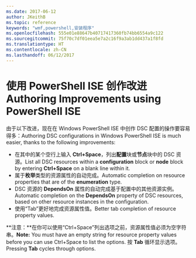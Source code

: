 ```yaml
---
ms.date: 2017-06-12
author: JKeithB
ms.topic: reference
keywords: "wmf,powershell,安装程序"
ms.openlocfilehash: 555e01e88647b40717417360fb74bb6554a9c122
ms.sourcegitcommit: 75f70c7df01eea5e7a2c16f9a3ab1dd437a1f8fd
ms.translationtype: HT
ms.contentlocale: zh-CN
ms.lasthandoff: 06/12/2017
---
```

# <a name="authoring-improvements-using-powershell-ise"></a><span data-ttu-id="52247-102">使用 PowerShell ISE 创作改进</span><span class="sxs-lookup"><span data-stu-id="52247-102">Authoring Improvements using PowerShell ISE</span></span>

<span data-ttu-id="52247-103">由于以下改进，现在在 Windows PowerShell ISE 中创作 DSC 配置的操作要容易得多：</span><span class="sxs-lookup"><span data-stu-id="52247-103">Authoring DSC configurations in Windows PowerShell ISE is much easier, thanks to the following improvements:</span></span>

- <span data-ttu-id="52247-104">在其中的某个空行上输入 **Ctrl+Space**，列出**配置**块或**节点**块中的 DSC 资源。</span><span class="sxs-lookup"><span data-stu-id="52247-104">List all DSC resources within a **configuration** block or **node** block by entering **Ctrl+Space** on a blank line within it.</span></span>
- <span data-ttu-id="52247-105">属于**枚举**类型的资源属性的自动完成。</span><span class="sxs-lookup"><span data-stu-id="52247-105">Automatic completion on resource properties that are of the **enumeration** type.</span></span>
- <span data-ttu-id="52247-106">DSC 资源的 **DependsOn** 属性的自动完成基于配置中的其他资源实例。</span><span class="sxs-lookup"><span data-stu-id="52247-106">Automatic completion on the **DependsOn** property of DSC resources, based on other resource instances in the configuration.</span></span>
- <span data-ttu-id="52247-107">使用“Tab”更好地完成资源属性值。</span><span class="sxs-lookup"><span data-stu-id="52247-107">Better tab completion of resource property values.</span></span>

<span data-ttu-id="52247-108">**注意：**在你可以使用“Ctrl+Space”列出选项之前，资源属性值必须为空字符串。</span><span class="sxs-lookup"><span data-stu-id="52247-108">**Note:** You must have an empty string for resource property values before you can use Ctrl+Space to list the options.</span></span> <span data-ttu-id="52247-109">按 **Tab** 循环显示选项。</span><span class="sxs-lookup"><span data-stu-id="52247-109">Pressing **Tab** cycles through options.</span></span>

